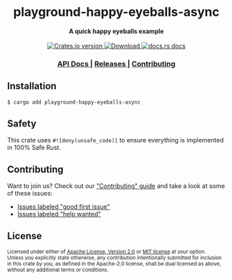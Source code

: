 <h1 align="center">playground-happy-eyeballs-async</h1>
<div align="center">
  <strong>
    A quick happy eyeballs example
  </strong>
</div>

<br />

<div align="center">
  <!-- Crates version -->
  <a href="https://crates.io/crates/playground-happy-eyeballs-async">
    <img src="https://img.shields.io/crates/v/playground-happy-eyeballs-async.svg?style=flat-square"
    alt="Crates.io version" />
  </a>
  <!-- Downloads -->
  <a href="https://crates.io/crates/playground-happy-eyeballs-async">
    <img src="https://img.shields.io/crates/d/playground-happy-eyeballs-async.svg?style=flat-square"
      alt="Download" />
  </a>
  <!-- docs.rs docs -->
  <a href="https://docs.rs/playground-happy-eyeballs-async">
    <img src="https://img.shields.io/badge/docs-latest-blue.svg?style=flat-square"
      alt="docs.rs docs" />
  </a>
</div>

<div align="center">
  <h3>
    <a href="https://docs.rs/playground-happy-eyeballs-async">
      API Docs
    </a>
    <span> | </span>
    <a href="https://github.com/yoshuawuyts/playground-happy-eyeballs-async/releases">
      Releases
    </a>
    <span> | </span>
    <a href="https://github.com/yoshuawuyts/playground-happy-eyeballs-async/blob/master.github/CONTRIBUTING.md">
      Contributing
    </a>
  </h3>
</div>

## Installation
```sh
$ cargo add playground-happy-eyeballs-async
```

## Safety
This crate uses ``#![deny(unsafe_code)]`` to ensure everything is implemented in
100% Safe Rust.

## Contributing
Want to join us? Check out our ["Contributing" guide][contributing] and take a
look at some of these issues:

- [Issues labeled "good first issue"][good-first-issue]
- [Issues labeled "help wanted"][help-wanted]

[contributing]: https://github.com/yoshuawuyts/playground-happy-eyeballs-async/blob/master.github/CONTRIBUTING.md
[good-first-issue]: https://github.com/yoshuawuyts/playground-happy-eyeballs-async/labels/good%20first%20issue
[help-wanted]: https://github.com/yoshuawuyts/playground-happy-eyeballs-async/labels/help%20wanted

## License

<sup>
Licensed under either of <a href="LICENSE-APACHE">Apache License, Version
2.0</a> or <a href="LICENSE-MIT">MIT license</a> at your option.
</sup>

<br/>

<sub>
Unless you explicitly state otherwise, any contribution intentionally submitted
for inclusion in this crate by you, as defined in the Apache-2.0 license, shall
be dual licensed as above, without any additional terms or conditions.
</sub>
